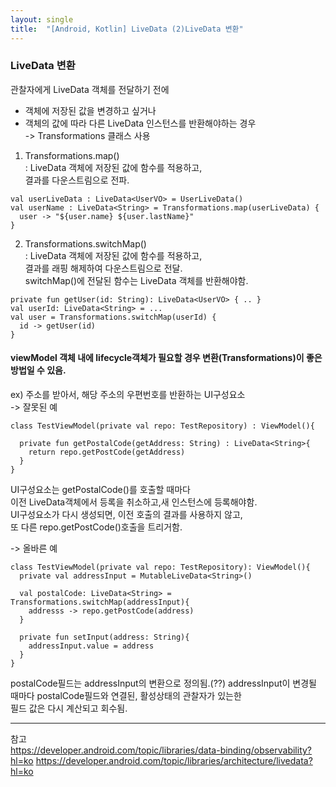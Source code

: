 ```yaml
---
layout: single
title:  "[Android, Kotlin] LiveData (2)LiveData 변환"
---
```


### LiveData 변환   
관찰자에게 LiveData 객체를 전달하기 전에   
- 객체에 저장된 값을 변경하고 싶거나   
- 객체의 값에 따라 다른 LiveData 인스턴스를 반환해야하는 경우   
-> Transformations 클래스 사용   
   
1. Transformations.map()   
: LiveData 객체에 저장된 값에 함수를 적용하고,   
결과를 다운스트림으로 전파.   
```
val userLiveData : LiveData<UserVO> = UserLiveData()
val userName : LiveData<String> = Transformations.map(userLiveData) {
  user -> "${user.name} ${user.lastName}" 
}
```   


2. Transformations.switchMap()   
: LiveData 객체에 저장된 값에 함수를 적용하고,   
결과를 래핑 해제하여 다운스트림으로 전달.   
switchMap()에 전달된 함수는 LiveData 객체를 반환해야함.   
```
private fun getUser(id: String): LiveData<UserVO> { .. }
val userId: LiveData<String> = ...
val user = Transformations.switchMap(userId) { 
  id -> getUser(id)
}
```
   
   
#### viewModel 객체 내에 lifecycle객체가 필요할 경우 변환(Transformations)이 좋은 방법일 수 있음.   
ex) 주소를 받아서, 해당 주소의 우편번호를 반환하는 UI구성요소   
-> 잘못된 예   
```
class TestViewModel(private val repo: TestRepository) : ViewModel(){
  
  private fun getPostalCode(getAddress: String) : LiveData<String>{
    return repo.getPostCode(getAddress)
  }
}
``` 
UI구성요소는 getPostalCode()를 호출할 때마다   
이전 LiveData객체에서 등록을 취소하고,새 인스턴스에 등록해야함.   
UI구성요소가 다시 생성되면, 이전 호출의 결과를 사용하지 않고,   
또 다른 repo.getPostCode()호출을 트리거함.   
   
-> 올바른 예   
```
class TestViewModel(private val repo: TestRepository): ViewModel(){
  private val addressInput = MutableLiveData<String>()
  
  val postalCode: LiveData<String> = Transformations.switchMap(addressInput){
    addresss -> repo.getPostCode(address)
  }
  
  private fun setInput(address: String){
    addressInput.value = address
  }
}
```
postalCode필드는 addressInput의 변환으로 정의됨.(??) 
addressInput이 변경될 때마다
postalCode필드와 연결된, 활성상태의 관찰자가 있는한     
필드 값은 다시 계산되고 회수됨.   

   
***
참고  
<https://developer.android.com/topic/libraries/data-binding/observability?hl=ko>
<https://developer.android.com/topic/libraries/architecture/livedata?hl=ko>

